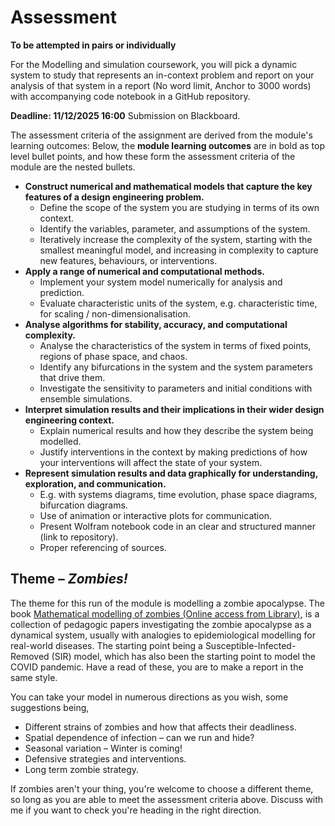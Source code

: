 # Assessment

**To be attempted in pairs or individually**

For the Modelling and simulation coursework, you will pick a dynamic system to study that represents an in-context problem and report on your analysis of that system in a report (No word limit, Anchor to 3000 words) with accompanying code notebook in a GitHub repository.

**Deadline: 11/12/2025 16:00**
Submission on Blackboard.

The assessment criteria of the assignment are derived from the module's learning outcomes:
Below, the **module learning outcomes** are in bold as top level bullet points,
and how these form the assessment criteria of the module are the nested bullets.

- **Construct numerical and mathematical models that capture the key features of a design engineering problem.**
	- Define the scope of the system you are studying in terms of its own context.
	- Identify the variables, parameter, and assumptions of the system.
	- Iteratively increase the complexity of the system, starting with the smallest meaningful model, and increasing in complexity to capture new features, behaviours, or interventions.
- **Apply a range of numerical and computational methods.**
	- Implement your system model numerically for analysis and prediction.
	- Evaluate characteristic units of the system, e.g. characteristic time, for scaling / non-dimensionalisation.
- **Analyse algorithms for stability, accuracy, and computational complexity.**
	- Analyse the characteristics of the system in terms of fixed points, regions of phase space, and chaos.
	- Identify any bifurcations in the system and the system parameters that drive them.
	- Investigate the sensitivity to parameters and initial conditions with ensemble simulations.
- **Interpret simulation results and their implications in their wider design engineering context.**
	- Explain numerical results and how they describe the system being modelled.
	- Justify interventions in the context by making predictions of how your interventions will affect the state of your system.
- **Represent simulation results and data graphically for understanding, exploration, and communication.**
	- E.g. with systems diagrams, time evolution, phase space diagrams, bifurcation diagrams.
	- Use of animation or interactive plots for communication.
	- Present Wolfram notebook code in an clear and structured manner (link to repository).
	- Proper referencing of sources.

## Theme – *Zombies!*
The theme for this run of the module is modelling a zombie apocalypse.
The book [Mathematical modelling of zombies (Online access from Library)](https://library-search.imperial.ac.uk/permalink/44IMP_INST/mek6kh/alma991000664633901591), is a collection of pedagogic papers investigating the zombie apocalypse as a dynamical system, usually with analogies to epidemiological modelling for real-world diseases. The starting point being a Susceptible-Infected-Removed (SIR) model, which has also been the starting point to model the COVID pandemic. Have a read of these, you are to make a report in the same style.

You can take your model in numerous directions as you wish, some suggestions being,
* Different strains of zombies and how that affects their deadliness.
* Spatial dependence of infection – can we run and hide?
* Seasonal variation – Winter is coming!
* Defensive strategies and interventions.
* Long term zombie strategy.

If zombies aren't your thing, you're welcome to choose a different theme, so long as you are able to meet the assessment criteria above. Discuss with me if you want to check you're heading in the right direction.
